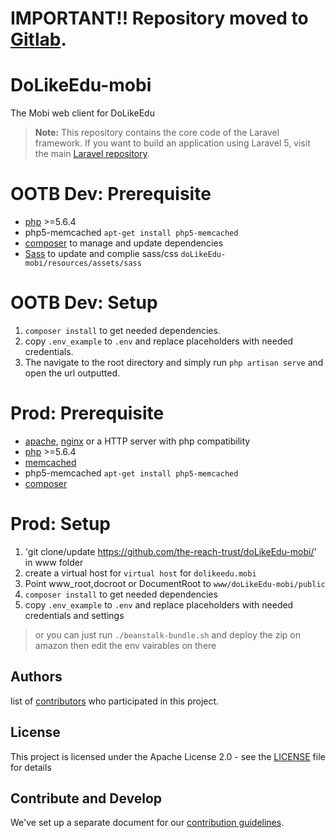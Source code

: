 # IMPORTANT!! Repository moved to [Gitlab](https://gitlab.com/the-reach-trust/doLikeEdu-mobi).

DoLikeEdu-mobi
======
The Mobi web client for DoLikeEdu

> **Note:** This repository contains the core code of the Laravel framework. If you want to build an application using Laravel 5, visit the main [Laravel repository](https://github.com/laravel/laravel).

OOTB Dev: Prerequisite
======
- [php] >=5.6.4
- php5-memcached `apt-get install php5-memcached`
- [composer] to manage and update dependencies
- [Sass] to update and complie sass/css `doLikeEdu-mobi/resources/assets/sass`

OOTB Dev: Setup
======
1. `composer install` to get needed dependencies.
2. copy `.env_example` to `.env` and replace placeholders with needed credentials.
3. The navigate to the root directory and simply run `php artisan serve` and open the url outputted.

Prod: Prerequisite
======
- [apache], [nginx] or a HTTP server with php compatibility
- [php] >=5.6.4
- [memcached]
- php5-memcached `apt-get install php5-memcached`
- [composer]

Prod: Setup
======
1. 'git clone/update https://github.com/the-reach-trust/doLikeEdu-mobi/' in www folder
2. create a virtual host for `virtual host` for `dolikeedu.mobi`
3. Point www_root,docroot or DocumentRoot to `www/doLikeEdu-mobi/public`
4. `composer install` to get needed dependencies
5. copy `.env_example` to `.env` and replace placeholders with needed credentials and settings
> or you can just run `./beanstalk-bundle.sh` and deploy the zip on amazon
then edit the env vairables on there

## Authors
list of [contributors](https://github.com/the-reach-trust/doLikeEdu-mobi/graphs/contributors) who participated in this project.

## License

This project is licensed under the Apache License 2.0 - see the [LICENSE](LICENSE) file for details

## Contribute and Develop

We've set up a separate document for our [contribution guidelines](https://github.com/the-reach-trust/doLikeEdu-mobi/blob/master/CONTRIBUTING.md).

[composer]: <https://getcomposer.org/>
[php]: <http://php.net/releases/5_6_4.php>
[apache]: <https://httpd.apache.org/>
[nginx]: <https://www.nginx.com>
[memcached]: <https://memcached.org/>
[Sass]: <https://sass-lang.com/>
